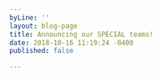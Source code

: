 ```yaml
---
byLine: ''
layout: blog-page
title: Announcing our SPECIAL teams!
date: 2018-10-16 11:19:24 -0400
published: false

---
```

